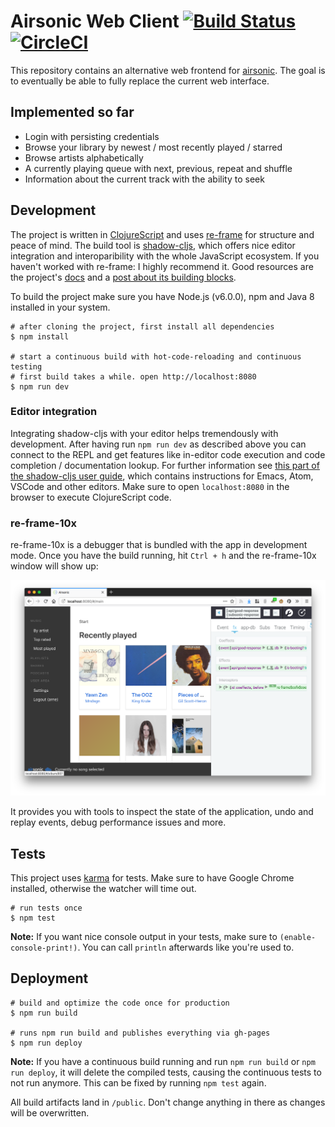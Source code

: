 # Airsonic Web Client [![Build Status](https://travis-ci.org/heyarne/airsonic-ui.svg?branch=master)](https://travis-ci.org/heyarne/airsonic-ui) [![CircleCI](https://circleci.com/gh/heyarne/airsonic-ui.svg?style=svg)](https://circleci.com/gh/heyarne/airsonic-ui)

This repository contains an alternative web frontend for [airsonic](https://github.com/airsonic/airsonic). The goal is to eventually be able to fully replace the current web interface.

## Implemented so far

* Login with persisting credentials
* Browse your library by newest / most recently played / starred
* Browse artists alphabetically
* A currently playing queue with next, previous, repeat and shuffle
* Information about the current track with the ability to seek

## Development

The project is written in [ClojureScript](https://clojurescript.org/) and uses [re-frame](https://github.com/Day8/re-frame) for structure and peace of mind. The build tool is [shadow-cljs](https://shadow-cljs.github.io/docs/UsersGuide.html), which offers nice editor integration and interoparibility with the whole JavaScript ecosystem.
If you haven't worked with re-frame: I highly recommend it. Good resources are the project's [docs](https://github.com/Day8/re-frame/tree/master/docs) and a [post about its building blocks](https://purelyfunctional.tv/guide/re-frame-building-blocks/).

To build the project make sure you have Node.js (v6.0.0), npm and Java 8 installed in your system.

```
# after cloning the project, first install all dependencies
$ npm install

# start a continuous build with hot-code-reloading and continuous testing
# first build takes a while. open http://localhost:8080
$ npm run dev
```

### Editor integration

Integrating shadow-cljs with your editor helps tremendously with development. After having run `npm run dev` as described above you can connect to the REPL and get features like in-editor code execution and code completion / documentation lookup. For further information see [this part of the shadow-cljs user guide](https://shadow-cljs.github.io/docs/UsersGuide.html#_editor_integration), which contains instructions for Emacs, Atom, VSCode and other editors. Make sure to open `localhost:8080` in the browser to execute ClojureScript code.

### re-frame-10x

re-frame-10x is a debugger that is bundled with the app in development mode. Once you have the build running, hit `Ctrl + h` and the re-frame-10x window will show up:

![re-frame-10x in action](./docs/re-frame-10x.png)

It provides you with tools to inspect the state of the application, undo and replay events, debug performance issues and more.

## Tests

This project uses [karma](https://karma-runner.github.io/) for tests. Make sure to have Google Chrome installed, otherwise the watcher will time out.

```
# run tests once
$ npm test
```

**Note:** If you want nice console output in your tests, make sure to `(enable-console-print!)`. You can call `println` afterwards like you're used to.

## Deployment

```
# build and optimize the code once for production
$ npm run build

# runs npm run build and publishes everything via gh-pages
$ npm run deploy
```

**Note:** If you have a continuous build running and run `npm run build` or `npm run deploy`, it will delete the compiled tests, causing the continuous tests to not run anymore. This can be fixed by running `npm test` again.

All build artifacts land in `/public`. Don't change anything in there as changes will be overwritten.
